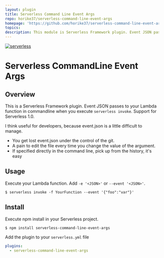 ```yaml
---
layout: plugin
title: Serverless Command Line Event Args
repo: horike37/serverless-command-line-event-args
homepage: 'https://github.com/horike37/serverless-command-line-event-args'
topics: 
description: This module is Serverless Framework plugin. Event JSON passes to your Lambda function in commandline.
---
```



[![serverless](http://public.serverless.com/badges/v3.svg)](http://www.serverless.com)
# Serverless CommandLine Event Args
## Overview
This is a Serverless Framework plugin. Event JSON passes to your Lambda function in commandline when you execute `serverless invoke`.
Support for Serverless 1.0.

I think useful for developers, because event.json is a little difficult to manage.

- You get lost event.json under the control of the git.
- A pain to edit the file every time you change the value of the argument.
- If specified directly in the command line, pick up from the history, it's easy

## Usage
Execute your Lambda function. Add `-e '<JSON>'` or `--event '<JSON>'`.

    $ serverless invoke -f YourFunction --event '{"foo":"var"}'

## Install
Execute npm install in your Serverless project.

    $ npm install serverless-command-line-event-args
    
Add the plugin to your `serverless.yml` file

```yml
plugins:
  - serverless-command-line-event-args
```
